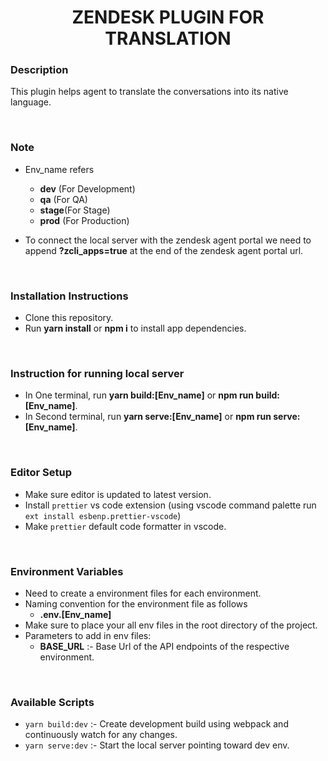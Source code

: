 <h1 style="text-align: center;">ZENDESK PLUGIN FOR TRANSLATION</h1>

### **Description**

This plugin helps agent to translate the conversations into its native language.

<br />

### **Note**

- Env_name refers

  - **dev** (For Development)
  - **qa** (For QA)
  - **stage**(For Stage)
  - **prod** (For Production)

- To connect the local server with the zendesk agent portal we need to append **?zcli_apps=true** at the end of the zendesk agent portal url.

<br />

### **Installation Instructions**

- Clone this repository.
- Run **yarn install** or **npm i** to install app dependencies.

<br />

### **Instruction for running local server**

- In One terminal, run **yarn build:[Env_name]** or **npm run build:[Env_name]**.
- In Second terminal, run **yarn serve:[Env_name]** or **npm run serve:[Env_name]**.

<br />

### **Editor Setup**

- Make sure editor is updated to latest version.
- Install `prettier` vs code extension (using vscode command palette run `ext install esbenp.prettier-vscode`)
- Make `prettier` default code formatter in vscode.

<br />

### **Environment Variables**

- Need to create a environment files for each environment.
- Naming convention for the environment file as follows
  - **.env.[Env_name]**
- Make sure to place your all env files in the root directory of the project.
- Parameters to add in env files:
  - **BASE_URL** :- Base Url of the API endpoints of the respective environment.

<br />

### **Available Scripts**

- `yarn build:dev` :- Create development build using webpack and continuously watch for any changes.
- `yarn serve:dev` :- Start the local server pointing toward dev env.
